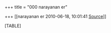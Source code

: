 +++
title = "000 narayanan er"

+++
[[narayanan er	2010-06-18, 10:01:41 [Source](https://groups.google.com/g/bvparishat/c/NIfZzfqR3eE)]]



[TABLE]

  

